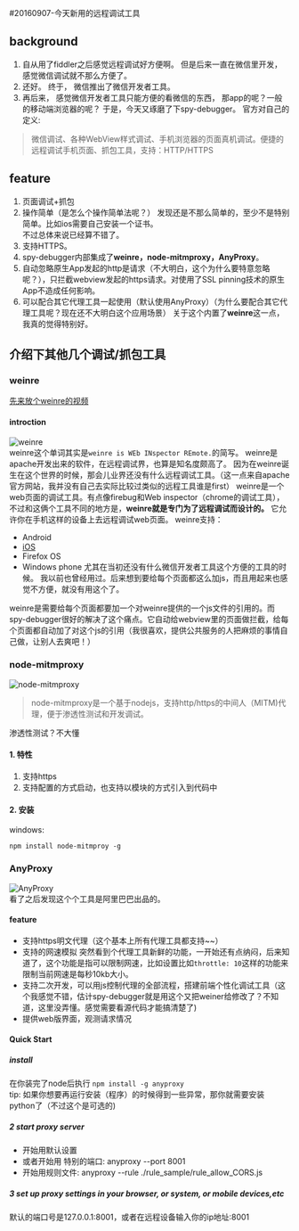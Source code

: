 #20160907-今天新用的远程调试工具
## background
1. 自从用了fiddler之后感觉远程调试好方便啊。
但是后来一直在微信里开发，感觉微信调试就不那么方便了。
2. 还好。 终于， 微信推出了微信开发者工具。
3. 再后来， 感觉微信开发者工具只能方便的看微信的东西， 那app的呢？一般的移动端浏览器的呢？
于是，今天又琢磨了下spy-debugger。
官方对自己的定义:
>微信调试、各种WebView样式调试、手机浏览器的页面真机调试。便捷的远程调试手机页面、抓包工具，支持：HTTP/HTTPS

## feature
1. 页面调试+抓包
2. 操作简单（是怎么个操作简单法呢？）<be/>
	发现还是不那么简单的，至少不是特别简单。比如ios需要自己安装一个证书。<br>不过总体来说已经算不错了。
3. 支持HTTPS。
4. spy-debugger内部集成了**weinre，node-mitmproxy，AnyProxy**。
5. 自动忽略原生App发起的http是请求（不大明白，这个为什么要特意忽略呢？），只拦截webview发起的https请求。对使用了SSL pinning技术的原生App不造成任何影响。
6. 可以配合其它代理工具一起使用（默认使用AnyProxy）（为什么要配合其它代理工具呢？现在还不大明白这个应用场景）
关于这个内置了**weinre**这一点，我真的觉得特别好。
## 介绍下其他几个调试/抓包工具

### weinre
[先来放个weinre的视频](http://www.youtube.com/results?search_query=weinre)
#### introction
![weinre](https://people.apache.org/~pmuellr/weinre/docs/latest/images/weinre-demo.jpg)<br>
weinre这个单词其实是`weinre is WEb INspector REmote.`的简写。
weinre是apache开发出来的软件，在远程调试界，也算是知名度颇高了。
因为在weinre诞生在这个世界的时候，那会儿业界还没有什么远程调试工具。（这一点来自apache官方网站，我并没有自己去实际比较过类似的远程工具谁是first）
weinre是一个web页面的调试工具。有点像firebug和Web inspector（chrome的调试工具），不过和这俩个工具不同的地方是，**weinre就是专门为了远程调试而设计的。**
它允许你在手机这样的设备上去远程调试web页面。
weinre支持：
* Android
* [iOS](https://developer.apple.com/library/safari/documentation/AppleApplications/Conceptual/Safari_Developer_Guide/GettingStarted/GettingStarted.html)
* Firefox OS
* Windows phone
尤其在当初还没有什么微信开发者工具这个方便的工具的时候。
我以前也曾经用过。后来想到要给每个页面都这么加js，而且用起来也感觉不方便，就没有用这个了。

weinre是需要给每个页面都要加一个对weinre提供的一个js文件的引用的。而spy-debugger很好的解决了这个痛点。它自动给webview里的页面做拦截，给每个页面都自动加了对这个js的引用（我很喜欢，提供公共服务的人把麻烦的事情自己做，让别人去爽吧！）
### node-mitmproxy
![node-mitmproxy](https://raw.githubusercontent.com/wuchangming/node-mitmproxy/master/doc/img/hello_node-mitmproxy.jpg)

> node-mitmproxy是一个基于nodejs，支持http/https的中间人（MITM)代理，便于渗透性测试和开发调试。

渗透性测试？不大懂
#### 1. 特性
1. 支持https
2. 支持配置的方式启动，也支持以模块的方式引入到代码中

#### 2. 安装
windows:

    npm install node-mitmproy -g
### AnyProxy
![AnyProxy](https://camo.githubusercontent.com/de4042951a4fedc9828f4ad6c883f573bef9fe0c/687474703a2f2f67746d7330312e616c6963646e2e636f6d2f7470732f69312f544231496467714758585858586139617058584c45784d327058582d3835342d3438302e676966)
<br>
看了之后发现这个个工具是阿里巴巴出品的。
#### feature
* 支持https明文代理（这个基本上所有代理工具都支持~~）
* 支持的网速模拟
	突然看到个代理工具新鲜的功能，一开始还有点纳闷，后来知道了，这个功能是指可以限制网速，比如设置比如`throttle: 10`这样的功能来限制当前网速是每秒10kb大小。
* 支持二次开发，可以用js控制代理的全部流程，搭建前端个性化调试工具（这个我感觉不错，估计spy-debugger就是用这个又把weiner给修改了？不知道，这里没弄懂。感觉需要看源代码才能搞清楚了)
* 提供web版界面，观测请求情况

#### Quick Start
##### install
在你装完了node后执行 `npm install -g anyproxy` <br>
tip: 如果你想要再运行安装（程序）的时候得到一些异常，那你就需要安装python了（不过这个是可选的)
##### 2 start proxy server
* 开始用默认设置
* 或者开始用 特别的端口: anyproxy --port 8001
* 开始用规则文件: anyproxy --rule ./rule_sample/rule_allow_CORS.js

##### 3 set up proxy settings in your browser, or system, or mobile devices,etc
默认的端口号是127.0.0.1:8001，或者在远程设备输入你的ip地址:8001
